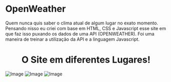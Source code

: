 # OpenWeather
Quem nunca quis saber o clima atual de algum lugar no exato momento.
Pensando nisso eu criei com base em HTML, CSS e Javascript esse site em que faz isso puxando os dados de uma API
(OPENWEATHER). Foi uma maneira de treinar a utilização da API e a linguagem Javascript.
<h1 align="center"> O Site em diferentes Lugares!  </h1>

![Image](https://github.com/user-attachments/assets/de89677d-082b-4641-8017-ef974e1b86b8)
![Image](https://github.com/user-attachments/assets/603aadee-bf07-468e-9d1a-b360d132321d)
![Image](https://github.com/user-attachments/assets/9af42db1-7954-4d5a-9a5e-a2f7cbe452c3)

